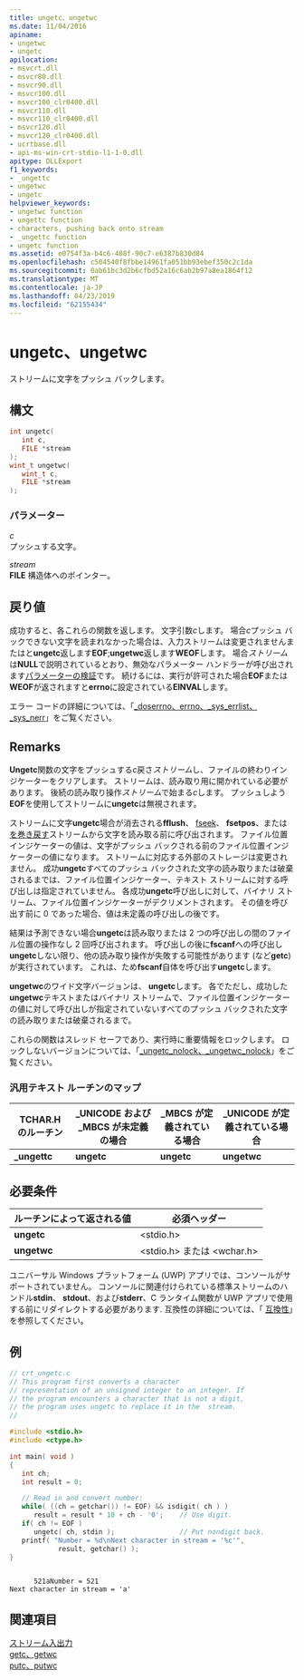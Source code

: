 ```yaml
---
title: ungetc、ungetwc
ms.date: 11/04/2016
apiname:
- ungetwc
- ungetc
apilocation:
- msvcrt.dll
- msvcr80.dll
- msvcr90.dll
- msvcr100.dll
- msvcr100_clr0400.dll
- msvcr110.dll
- msvcr110_clr0400.dll
- msvcr120.dll
- msvcr120_clr0400.dll
- ucrtbase.dll
- api-ms-win-crt-stdio-l1-1-0.dll
apitype: DLLExport
f1_keywords:
- _ungettc
- ungetwc
- ungetc
helpviewer_keywords:
- ungetwc function
- ungettc function
- characters, pushing back onto stream
- _ungettc function
- ungetc function
ms.assetid: e0754f3a-b4c6-408f-90c7-e6387b830d84
ms.openlocfilehash: c504540f8fbbe14961fa051bb93ebef350c2c1da
ms.sourcegitcommit: 0ab61bc3d2b6cfbd52a16c6ab2b97a8ea1864f12
ms.translationtype: MT
ms.contentlocale: ja-JP
ms.lasthandoff: 04/23/2019
ms.locfileid: "62155434"
---
```

# <a name="ungetc-ungetwc"></a>ungetc、ungetwc

ストリームに文字をプッシュ バックします。

## <a name="syntax"></a>構文

```C
int ungetc(
   int c,
   FILE *stream
);
wint_t ungetwc(
   wint_t c,
   FILE *stream
);
```

### <a name="parameters"></a>パラメーター

*c*<br/>
プッシュする文字。

*stream*<br/>
**FILE** 構造体へのポインター。

## <a name="return-value"></a>戻り値

成功すると、各これらの関数を返します。 文字引数*c*します。 場合*c*プッシュ バックできない文字を読まれなかった場合は、入力ストリームは変更されませんまたはと**ungetc**返します**EOF**;**ungetwc**返します**WEOF**します。 場合*ストリーム*は**NULL**で説明されているとおり、無効なパラメーター ハンドラーが呼び出されます[パラメーターの検証](../../c-runtime-library/parameter-validation.md)です。 続けるには、実行が許可された場合**EOF**または**WEOF**が返されますと**errno**に設定されている**EINVAL**します。

エラー コードの詳細については、「[_doserrno、errno、_sys_errlist、_sys_nerr](../../c-runtime-library/errno-doserrno-sys-errlist-and-sys-nerr.md)」をご覧ください。

## <a name="remarks"></a>Remarks

**Ungetc**関数の文字をプッシュする*c*戻さ*ストリーム*し、ファイルの終わりインジケーターをクリアします。 ストリームは、読み取り用に開かれている必要があります。 後続の読み取り操作*ストリーム*で始まる*c*します。 プッシュしよう**EOF**を使用してストリームに**ungetc**は無視されます。

ストリームに文字**ungetc**場合が消去される**fflush**、 [fseek](fseek-fseeki64.md)、 **fsetpos**、または[を巻き戻す](rewind.md)ストリームから文字を読み取る前に呼び出されます。 ファイル位置インジケーターの値は、文字がプッシュ バックされる前のファイル位置インジケーターの値になります。 ストリームに対応する外部のストレージは変更されません。 成功**ungetc**すべてのプッシュ バックされた文字の読み取りまたは破棄されるまでは、ファイル位置インジケーター、テキスト ストリームに対する呼び出しは指定されていません。 各成功**ungetc**呼び出しに対して、バイナリ ストリーム、ファイル位置インジケーターがデクリメントされます。 その値を呼び出す前に 0 であった場合、値は未定義の呼び出しの後です。

結果は予測できない場合**ungetc**は読み取りまたは 2 つの呼び出しの間のファイル位置の操作なし 2 回呼び出されます。 呼び出しの後に**fscanf**への呼び出し**ungetc**しない限り、他の読み取り操作が失敗する可能性があります (など**getc**) が実行されています。 これは、ため**fscanf**自体を呼び出す**ungetc**します。

**ungetwc**のワイド文字バージョンは、 **ungetc**します。 各でただし、成功した**ungetwc**テキストまたはバイナリ ストリームで、ファイル位置インジケーターの値に対して呼び出しが指定されていないすべてのプッシュ バックされた文字の読み取りまたは破棄されるまで。

これらの関数はスレッド セーフであり、実行時に重要情報をロックします。 ロックしないバージョンについては、「[_ungetc_nolock、_ungetwc_nolock](ungetc-nolock-ungetwc-nolock.md)」をご覧ください。

### <a name="generic-text-routine-mappings"></a>汎用テキスト ルーチンのマップ

|TCHAR.H のルーチン|_UNICODE および _MBCS が未定義の場合|_MBCS が定義されている場合|_UNICODE が定義されている場合|
|---------------------|------------------------------------|--------------------|-----------------------|
|**_ungettc**|**ungetc**|**ungetc**|**ungetwc**|

## <a name="requirements"></a>必要条件

|ルーチンによって返される値|必須ヘッダー|
|-------------|---------------------|
|**ungetc**|\<stdio.h>|
|**ungetwc**|\<stdio.h> または \<wchar.h>|

ユニバーサル Windows プラットフォーム (UWP) アプリでは、コンソールがサポートされていません。 コンソールに関連付けられている標準ストリームのハンドル**stdin**、 **stdout**、および**stderr**、C ランタイム関数が UWP アプリで使用する前にリダイレクトする必要があります. 互換性の詳細については、「 [互換性](../../c-runtime-library/compatibility.md)」を参照してください。

## <a name="example"></a>例

```C
// crt_ungetc.c
// This program first converts a character
// representation of an unsigned integer to an integer. If
// the program encounters a character that is not a digit,
// the program uses ungetc to replace it in the  stream.
//

#include <stdio.h>
#include <ctype.h>

int main( void )
{
   int ch;
   int result = 0;

   // Read in and convert number:
   while( ((ch = getchar()) != EOF) && isdigit( ch ) )
      result = result * 10 + ch - '0';    // Use digit.
   if( ch != EOF )
      ungetc( ch, stdin );                // Put nondigit back.
   printf( "Number = %d\nNext character in stream = '%c'",
            result, getchar() );
}
```

```Output

      521aNumber = 521
Next character in stream = 'a'
```

## <a name="see-also"></a>関連項目

[ストリーム入出力](../../c-runtime-library/stream-i-o.md)<br/>
[getc、getwc](getc-getwc.md)<br/>
[putc、putwc](putc-putwc.md)<br/>
